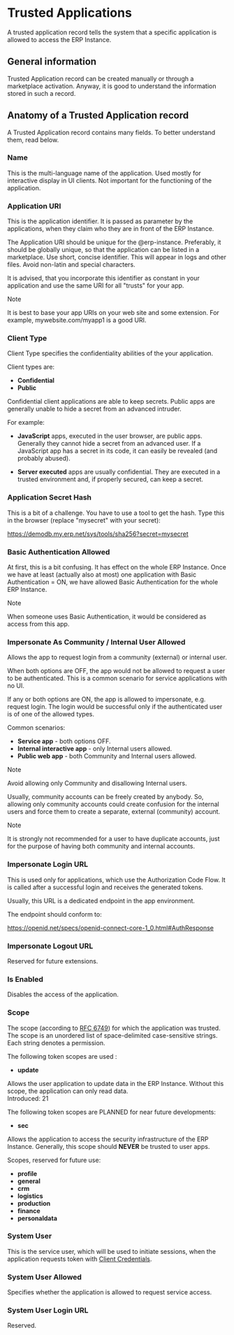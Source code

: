 # Trusted Applications

A trusted application record tells the system that a specific application is allowed to access the ERP Instance.

## General information

Trusted Application record can be created manually or through a marketplace activation.
Anyway, it is good to understand the information stored in such a record.

## Anatomy of a Trusted Application record

A Trusted Application record contains many fields.
To better understand them, read below.

### Name

This is the multi-language name of the application.
Used mostly for interactive display in UI clients.
Not important for the functioning of the application.

### Application URI

This is the application identifier.
It is passed as parameter by the applications, when they claim who they are in front of the ERP Instance.

The Application URI should be unique for the @erp-instance.
Preferably, it should be globally unique, so that the application can be listed in a marketplace.
Use short, concise identifier.
This will appear in logs and other files.
Avoid non-latin and special characters.

It is advised, that you incorporate this identifier as constant in your application and use the same URI for all "trusts" for your app.

> [!note]
> It is best to base your app URIs on your web site and some extension.
> For example, mywebsite.com/myapp1 is a good URI.

### Client Type

Client Type specifies the confidentiality abilities of the your application.

Client types are:

- **Confidential**
- **Public**

Confidential client applications are able to keep secrets. Public apps are generally unable to hide a secret from an advanced intruder.

For example:

- **JavaScript** apps, executed in the user browser, are public apps.
Generally they cannot hide a secret from an advanced user.
If a JavaScript app has a secret in its code, it can easily be revealed (and probably abused).

- **Server executed** apps are usually confidential.
They are executed in a trusted environment and, if properly secured, can keep a secret.

### Application Secret Hash

This is a bit of a challenge.
You have to use a tool to get the hash.
Type this in the browser (replace "mysecret" with your secret):

<https://demodb.my.erp.net/sys/tools/sha256?secret=mysecret>

### Basic Authentication Allowed

At first, this is a bit confusing.
It has effect on the whole ERP Instance.
Once we have at least (actually also at most) one application with Basic Authentication = ON, we have allowed Basic Authentication for the whole ERP Instance.

> [!note]
>When someone uses Basic Authentication, it would be considered as access from this app.

### Impersonate As Community / Internal User Allowed

Allows the app to request login from a community (external) or internal user.

When both options are OFF, the app would not be allowed to request a user to be authenticated.
This is a common scenario for service applications with no UI.

If any or both options are ON, the app is allowed to impersonate, e.g. request login.
The login would be successful only if the authenticated user is of one of the allowed types.

Common scenarios:

- **Service app** - both options OFF.
- **Internal interactive app** - only Internal users allowed.
- **Public web app** - both Community and Internal users allowed.

> [!note]
> Avoid allowing only Community and disallowing Internal users.

Usually, community accounts can be freely created by anybody.
So, allowing only community accounts could create confusion for the internal users and force them to create a separate, external (community) account.

> [!note]
> It is strongly not recommended for a user to have duplicate accounts, just for the purpose of having both community and internal accounts.

### Impersonate Login URL

This is used only for applications, which use the Authorization Code Flow.
It is called after a successful login and receives the generated tokens.

Usually, this URL is a dedicated endpoint in the app environment.

The endpoint should conform to:

<https://openid.net/specs/openid-connect-core-1_0.html#AuthResponse>

### Impersonate Logout URL

Reserved for future extensions.

### Is Enabled

Disables the access of the application.

### Scope

The scope (according to [RFC 6749](https://tools.ietf.org/html/rfc6749#section-3.3)) for which the application was trusted.
The scope is an unordered list of space-delimited case-sensitive strings.
Each string denotes a permission.

The following token scopes are used :

- **update**

Allows the user application to update data in the ERP Instance.
Without this scope, the application can only read data.  
Introduced: 21


The following token scopes are PLANNED for near future developments:

- **sec**

Allows the application to access the security infrastructure of the ERP Instance.
Generally, this scope should **NEVER** be trusted to user apps.

Scopes, reserved for future use:

- **profile**
- **general**
- **crm**
- **logistics**
- **production**
- **finance**
- **personaldata**

### System User

This is the service user, which will be used to initiate sessions, when the application requests token with [Client Credentials](authentication-flows.md#client-credentials).

### System User Allowed

Specifies whether the application is allowed to request service access.

### System User Login URL

Reserved.
